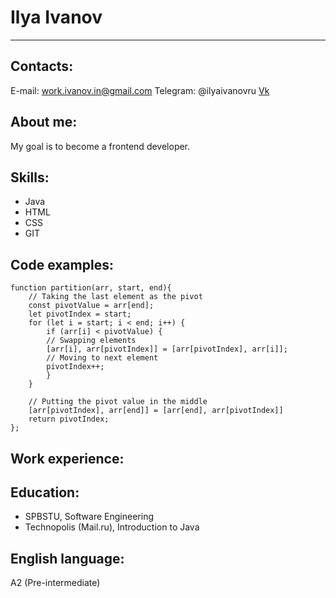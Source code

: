 # Ilya Ivanov

***

## Contacts:
E-mail: work.ivanov.in@gmail.com
Telegram: @ilyaivanovru
[Vk](https://vk.com/id160078642)

## About me:
My goal is to become a frontend developer.

## Skills:
+ Java
+ HTML
+ CSS
+ GIT

## Code examples: 
```
function partition(arr, start, end){
    // Taking the last element as the pivot
    const pivotValue = arr[end];
    let pivotIndex = start; 
    for (let i = start; i < end; i++) {
        if (arr[i] < pivotValue) {
        // Swapping elements
        [arr[i], arr[pivotIndex]] = [arr[pivotIndex], arr[i]];
        // Moving to next element
        pivotIndex++;
        }
    }
    
    // Putting the pivot value in the middle
    [arr[pivotIndex], arr[end]] = [arr[end], arr[pivotIndex]] 
    return pivotIndex;
};
```

## Work experience:

## Education:
+ SPBSTU, Software Engineering
+ Technopolis (Mail.ru), Introduction to Java

## English language:
A2 (Pre-intermediate) 